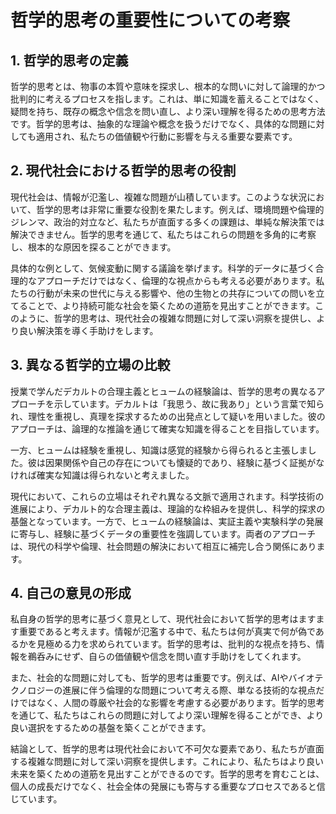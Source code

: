 # 哲学的思考の重要性についての考察

## 1. 哲学的思考の定義

哲学的思考とは、物事の本質や意味を探求し、根本的な問いに対して論理的かつ批判的に考えるプロセスを指します。これは、単に知識を蓄えることではなく、疑問を持ち、既存の概念や信念を問い直し、より深い理解を得るための思考方法です。哲学的思考は、抽象的な理論や概念を扱うだけでなく、具体的な問題に対しても適用され、私たちの価値観や行動に影響を与える重要な要素です。

## 2. 現代社会における哲学的思考の役割

現代社会は、情報が氾濫し、複雑な問題が山積しています。このような状況において、哲学的思考は非常に重要な役割を果たします。例えば、環境問題や倫理的ジレンマ、政治的対立など、私たちが直面する多くの課題は、単純な解決策では解決できません。哲学的思考を通じて、私たちはこれらの問題を多角的に考察し、根本的な原因を探ることができます。

具体的な例として、気候変動に関する議論を挙げます。科学的データに基づく合理的なアプローチだけではなく、倫理的な視点からも考える必要があります。私たちの行動が未来の世代に与える影響や、他の生物との共存についての問いを立てることで、より持続可能な社会を築くための道筋を見出すことができます。このように、哲学的思考は、現代社会の複雑な問題に対して深い洞察を提供し、より良い解決策を導く手助けをします。

## 3. 異なる哲学的立場の比較

授業で学んだデカルトの合理主義とヒュームの経験論は、哲学的思考の異なるアプローチを示しています。デカルトは「我思う、故に我あり」という言葉で知られ、理性を重視し、真理を探求するための出発点として疑いを用いました。彼のアプローチは、論理的な推論を通じて確実な知識を得ることを目指しています。

一方、ヒュームは経験を重視し、知識は感覚的経験から得られると主張しました。彼は因果関係や自己の存在についても懐疑的であり、経験に基づく証拠がなければ確実な知識は得られないと考えました。

現代において、これらの立場はそれぞれ異なる文脈で適用されます。科学技術の進展により、デカルト的な合理主義は、理論的な枠組みを提供し、科学的探求の基盤となっています。一方で、ヒュームの経験論は、実証主義や実験科学の発展に寄与し、経験に基づくデータの重要性を強調しています。両者のアプローチは、現代の科学や倫理、社会問題の解決において相互に補完し合う関係にあります。

## 4. 自己の意見の形成

私自身の哲学的思考に基づく意見として、現代社会において哲学的思考はますます重要であると考えます。情報が氾濫する中で、私たちは何が真実で何が偽であるかを見極める力を求められています。哲学的思考は、批判的な視点を持ち、情報を鵜呑みにせず、自らの価値観や信念を問い直す手助けをしてくれます。

また、社会的な問題に対しても、哲学的思考は重要です。例えば、AIやバイオテクノロジーの進展に伴う倫理的な問題について考える際、単なる技術的な視点だけではなく、人間の尊厳や社会的な影響を考慮する必要があります。哲学的思考を通じて、私たちはこれらの問題に対してより深い理解を得ることができ、より良い選択をするための基盤を築くことができます。

結論として、哲学的思考は現代社会において不可欠な要素であり、私たちが直面する複雑な問題に対して深い洞察を提供します。これにより、私たちはより良い未来を築くための道筋を見出すことができるのです。哲学的思考を育むことは、個人の成長だけでなく、社会全体の発展にも寄与する重要なプロセスであると信じています。